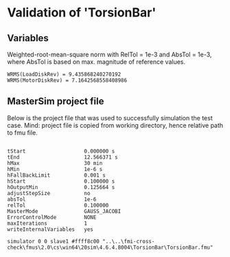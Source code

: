# Validation of 'TorsionBar'

## Variables
Weighted-root-mean-square norm with RelTol = 1e-3 and AbsTol = 1e-3, where
AbsTol is based on max. magnitude of reference values.

```
WRMS(LoadDiskRev) = 9.435868240270192
WRMS(MotorDiskRev) = 7.1642568558408986
```

## MasterSim project file

Below is the project file that was used to successfully simulation the test case.
Mind: project file is copied from working directory, hence relative path to fmu file.

```

tStart                   0.000000 s
tEnd                     12.566371 s
hMax                     30 min
hMin                     1e-6 s
hFallBackLimit           0.001 s
hStart                   0.100000 s
hOutputMin               0.125664 s
adjustStepSize           no
absTol                   1e-6
relTol                   0.100000
MasterMode               GAUSS_JACOBI
ErrorControlMode         NONE
maxIterations            1
writeInternalVariables   yes

simulator 0 0 slave1 #ffff8c00 "..\..\fmi-cross-check\fmus\2.0\cs\win64\20sim\4.6.4.8004\TorsionBar\TorsionBar.fmu"


```

